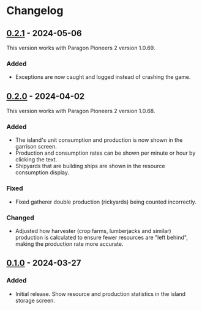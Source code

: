 ﻿# Changelog

## [0.2.1] - 2024-05-06

This version works with Paragon Pioneers 2 version 1.0.69.

### Added

- Exceptions are now caught and logged instead of crashing the game.

## [0.2.0] - 2024-04-02

This version works with Paragon Pioneers 2 version 1.0.68.

### Added

- The island's unit consumption and production is now shown in the garrison screen.
- Production and consumption rates can be shown per minute or hour by clicking the text.
- Shipyards that are building ships are shown in the resource consumption display.

### Fixed

- Fixed gatherer double production (rickyards) being counted incorrectly.

### Changed

- Adjusted how harvester (crop farms, lumberjacks and similar) production is calculated to ensure fewer resources are "left behind", making the production rate more accurate.

## [0.1.0] - 2024-03-27

### Added

- Initial release. Show resource and production statistics in the island storage screen.

[0.2.1]: https://github.com/kepons/pp2-production-stats/compare/v0.2.0...v0.2.1
[0.2.0]: https://github.com/kepons/pp2-production-stats/compare/v0.1.0...v0.2.0
[0.1.0]: https://github.com/kepons/pp2-production-stats/releases/tag/v0.1.0